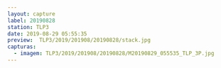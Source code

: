 ```yaml
---
layout: capture
label: 20190828
station: TLP3
date: 2019-08-29 05:55:35
preview:  TLP3/2019/201908/20190828/stack.jpg
capturas:
  - imagem: TLP3/2019/201908/20190828/M20190829_055535_TLP_3P.jpg
---
```

